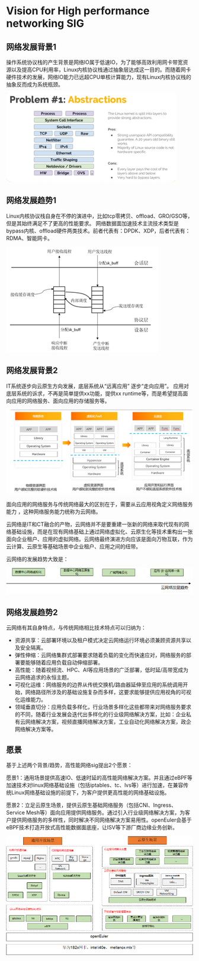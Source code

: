 # Vision for High performance networking SIG

## 网络发展背景1

操作系统协议栈的产生背景是网络IO属于低速IO，为了能够高效利用网卡带宽资源以及提高CPU利用率，Linux内核协议栈通过抽象层达成这一目的。而随着网卡硬件技术的发展，网络IO能力已远超CPU单核计算能力，现有Linux内核协议栈的抽象反而成为系统瓶颈。

<img src = "./Vision for High performance networking SIG-01.png">

## 网络发展趋势1

Linux内核协议栈自身在不停的演进中，比如tcp零拷贝、offload、GRO/GSO等，但是其始终满足不了更高的性能要求。
网络数据面加速技术主流技术类型是bypass内核、offload硬件两类技术。前者代表有：DPDK、XDP，后者代表有：RDMA、智能网卡。

<img src = "./Vision for High performance networking SIG-02.png">

## 网络发展背景2

IT系统逐步向云原生方向发展，底层系统从“远离应用” 逐步“走向应用”。
应用对底层系统的诉求，不再是简单提供xx功能，提供xx runtime等，而是希望提高面向应用的网络服务、面向应用的存储服务等。

<img src = "./Vision for High performance networking SIG-03.png">



面向应用的网络服务与传统网络最大的区别在于，需要从云应用视角定义网络服务能力 ，这种网络服务能力统称为云网络。

云网络是IT和CT融合的产物，云网络并不是要重建一张新的网络来取代现有的网络基础设施，而是在现有网络基础上通过网络虚拟化、云原生化等技术重构出一张面向企业租户、应用的虚拟网络。云网络最终演进方向应该是面向万物互联，作为云计算、云原生等基础场景中企业租户、应用之间的纽带。

云网络的发展趋势大致是：

<img src = "./Vision for High performance networking SIG-06.png">

## 网络发展趋势2

云网络有其自身特点，与传统网络相比技术特点可以归纳为：

- 资源共享：云部署环境以及租户模式决定云网络运行环境必须兼顾资源共享以及安全隔离。
- 弹性伸缩：云网络集群式部署要求随着负载的变化而快速应对，网络服务的部署要能够随着应用负载自动伸缩部署。
- 高性能：随着视频流、HPC、AI等应用场景的广泛部署，低时延/高带宽成为云网络追求的永恒主题。
- 可视化运维：网络服务的边界从传统交换机/路由器延伸至应用的系统调用开始，网络路径所涉及的基础设施复杂而多样，这要求能够提供应用视角的可视化运维能力。
- 领域垂直切分：应用负载多样化，行业场景多样化这些都带来对网络服务要求的不同，随着行业发展会迭代出多样化的行业级网络解决方案，比如：企业私有云网络解决方案，视频直播网络解决方案，工业自动化网络解决方案，政企网络解决方案等。



## 愿景

基于上述两个背景/趋势，高性能网络sig提出2个愿景：

愿景1：通用场景提供高速IO、低速时延的高性能网络解决方案。并且通过eBPF等加速技术对linux网络基础设施（包括iptables、tc、lvs等）进行加速，在兼容传统Linux网络基础设施的前提下，为客户提供更高性能的网络基础设施。

愿景2：立足云原生场景，提供云原生基础网络服务（包括CNI、Ingress、Service Mesh等）面向应用提供网络服务。通过引入行业级网络解决方案，为客户提供网络服务的多样性，同时解决不同网络解决方案易用性。openEuler会基于eBPF技术打造开放式高性能数据面底座，让ISV等下游厂商边缘业务创新。



<img src = "./Vision for High performance networking SIG-05.png">



